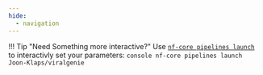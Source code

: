 ```yaml
---
hide:
  - navigation
---
```


!!! Tip "Need Something more interactive?"
    Use [`nf-core pipelines launch`](https://nf-co.re/docs/nf-core-tools/pipelines/launch) to interactivly set your parameters:
    ```console
    nf-core pipelines launch Joon-Klaps/viralgenie
    ```
